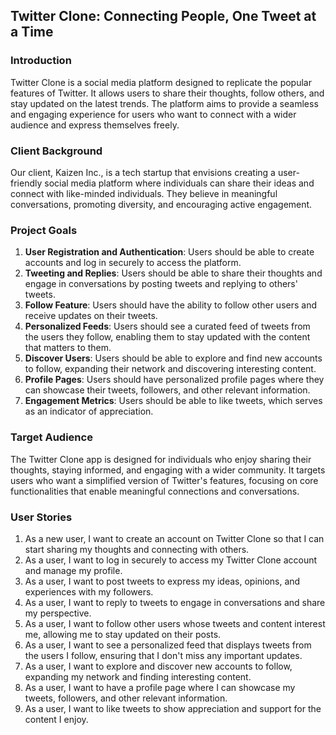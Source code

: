 ## Twitter Clone: Connecting People, One Tweet at a Time

### Introduction

Twitter Clone is a social media platform designed to replicate the popular features of Twitter. It allows users to share their thoughts, follow others, and stay updated on the latest trends. The platform aims to provide a seamless and engaging experience for users who want to connect with a wider audience and express themselves freely.

### Client Background

Our client, Kaizen Inc., is a tech startup that envisions creating a user-friendly social media platform where individuals can share their ideas and connect with like-minded individuals. They believe in meaningful conversations, promoting diversity, and encouraging active engagement.

### Project Goals

1. **User Registration and Authentication**: Users should be able to create accounts and log in securely to access the platform.
2. **Tweeting and Replies**: Users should be able to share their thoughts and engage in conversations by posting tweets and replying to others' tweets.
3. **Follow Feature**: Users should have the ability to follow other users and receive updates on their tweets.
4. **Personalized Feeds**: Users should see a curated feed of tweets from the users they follow, enabling them to stay updated with the content that matters to them.
5. **Discover Users**: Users should be able to explore and find new accounts to follow, expanding their network and discovering interesting content.
6. **Profile Pages**: Users should have personalized profile pages where they can showcase their tweets, followers, and other relevant information.
7. **Engagement Metrics**: Users should be able to like tweets, which serves as an indicator of appreciation.

### Target Audience

The Twitter Clone app is designed for individuals who enjoy sharing their thoughts, staying informed, and engaging with a wider community. It targets users who want a simplified version of Twitter's features, focusing on core functionalities that enable meaningful connections and conversations.

### User Stories

1. As a new user, I want to create an account on Twitter Clone so that I can start sharing my thoughts and connecting with others.
2. As a user, I want to log in securely to access my Twitter Clone account and manage my profile.
3. As a user, I want to post tweets to express my ideas, opinions, and experiences with my followers.
4. As a user, I want to reply to tweets to engage in conversations and share my perspective.
5. As a user, I want to follow other users whose tweets and content interest me, allowing me to stay updated on their posts.
6. As a user, I want to see a personalized feed that displays tweets from the users I follow, ensuring that I don't miss any important updates.
7. As a user, I want to explore and discover new accounts to follow, expanding my network and finding interesting content.
8. As a user, I want to have a profile page where I can showcase my tweets, followers, and other relevant information.
9. As a user, I want to like tweets to show appreciation and support for the content I enjoy.
